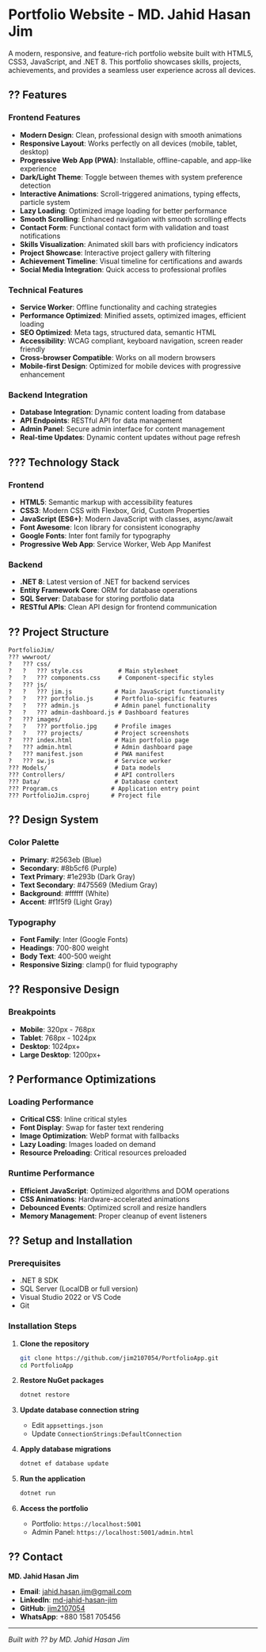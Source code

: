 # Portfolio Website - MD. Jahid Hasan Jim

A modern, responsive, and feature-rich portfolio website built with HTML5, CSS3, JavaScript, and .NET 8. This portfolio showcases skills, projects, achievements, and provides a seamless user experience across all devices.

## ?? Features

### Frontend Features
- **Modern Design**: Clean, professional design with smooth animations
- **Responsive Layout**: Works perfectly on all devices (mobile, tablet, desktop)
- **Progressive Web App (PWA)**: Installable, offline-capable, and app-like experience
- **Dark/Light Theme**: Toggle between themes with system preference detection
- **Interactive Animations**: Scroll-triggered animations, typing effects, particle system
- **Lazy Loading**: Optimized image loading for better performance
- **Smooth Scrolling**: Enhanced navigation with smooth scrolling effects
- **Contact Form**: Functional contact form with validation and toast notifications
- **Skills Visualization**: Animated skill bars with proficiency indicators
- **Project Showcase**: Interactive project gallery with filtering
- **Achievement Timeline**: Visual timeline for certifications and awards
- **Social Media Integration**: Quick access to professional profiles

### Technical Features
- **Service Worker**: Offline functionality and caching strategies
- **Performance Optimized**: Minified assets, optimized images, efficient loading
- **SEO Optimized**: Meta tags, structured data, semantic HTML
- **Accessibility**: WCAG compliant, keyboard navigation, screen reader friendly
- **Cross-browser Compatible**: Works on all modern browsers
- **Mobile-first Design**: Optimized for mobile devices with progressive enhancement

### Backend Integration
- **Database Integration**: Dynamic content loading from database
- **API Endpoints**: RESTful API for data management
- **Admin Panel**: Secure admin interface for content management
- **Real-time Updates**: Dynamic content updates without page refresh

## ??? Technology Stack

### Frontend
- **HTML5**: Semantic markup with accessibility features
- **CSS3**: Modern CSS with Flexbox, Grid, Custom Properties
- **JavaScript (ES6+)**: Modern JavaScript with classes, async/await
- **Font Awesome**: Icon library for consistent iconography
- **Google Fonts**: Inter font family for typography
- **Progressive Web App**: Service Worker, Web App Manifest

### Backend
- **.NET 8**: Latest version of .NET for backend services
- **Entity Framework Core**: ORM for database operations
- **SQL Server**: Database for storing portfolio data
- **RESTful APIs**: Clean API design for frontend communication

## ?? Project Structure

```
PortfolioJim/
??? wwwroot/
?   ??? css/
?   ?   ??? style.css          # Main stylesheet
?   ?   ??? components.css     # Component-specific styles
?   ??? js/
?   ?   ??? jim.js            # Main JavaScript functionality
?   ?   ??? portfolio.js      # Portfolio-specific features
?   ?   ??? admin.js          # Admin panel functionality
?   ?   ??? admin-dashboard.js # Dashboard features
?   ??? images/
?   ?   ??? portfolio.jpg     # Profile images
?   ?   ??? projects/         # Project screenshots
?   ??? index.html            # Main portfolio page
?   ??? admin.html            # Admin dashboard page
?   ??? manifest.json         # PWA manifest
?   ??? sw.js                 # Service worker
??? Models/                   # Data models
??? Controllers/              # API controllers
??? Data/                     # Database context
??? Program.cs               # Application entry point
??? PortfolioJim.csproj      # Project file
```

## ?? Design System

### Color Palette
- **Primary**: #2563eb (Blue)
- **Secondary**: #8b5cf6 (Purple)
- **Text Primary**: #1e293b (Dark Gray)
- **Text Secondary**: #475569 (Medium Gray)
- **Background**: #ffffff (White)
- **Accent**: #f1f5f9 (Light Gray)

### Typography
- **Font Family**: Inter (Google Fonts)
- **Headings**: 700-800 weight
- **Body Text**: 400-500 weight
- **Responsive Sizing**: clamp() for fluid typography

## ?? Responsive Design

### Breakpoints
- **Mobile**: 320px - 768px
- **Tablet**: 768px - 1024px
- **Desktop**: 1024px+
- **Large Desktop**: 1200px+

## ? Performance Optimizations

### Loading Performance
- **Critical CSS**: Inline critical styles
- **Font Display**: Swap for faster text rendering
- **Image Optimization**: WebP format with fallbacks
- **Lazy Loading**: Images loaded on demand
- **Resource Preloading**: Critical resources preloaded

### Runtime Performance
- **Efficient JavaScript**: Optimized algorithms and DOM operations
- **CSS Animations**: Hardware-accelerated animations
- **Debounced Events**: Optimized scroll and resize handlers
- **Memory Management**: Proper cleanup of event listeners

## ?? Setup and Installation

### Prerequisites
- .NET 8 SDK
- SQL Server (LocalDB or full version)
- Visual Studio 2022 or VS Code
- Git

### Installation Steps

1. **Clone the repository**
   ```bash
   git clone https://github.com/jim2107054/PortfolioApp.git
   cd PortfolioApp
   ```

2. **Restore NuGet packages**
   ```bash
   dotnet restore
   ```

3. **Update database connection string**
   - Edit `appsettings.json`
   - Update `ConnectionStrings:DefaultConnection`

4. **Apply database migrations**
   ```bash
   dotnet ef database update
   ```

5. **Run the application**
   ```bash
   dotnet run
   ```

6. **Access the portfolio**
   - Portfolio: `https://localhost:5001`
   - Admin Panel: `https://localhost:5001/admin.html`

## ?? Contact

**MD. Jahid Hasan Jim**
- **Email**: jahid.hasan.jim@gmail.com
- **LinkedIn**: [md-jahid-hasan-jim](https://www.linkedin.com/in/md-jahid-hasan-jim/)
- **GitHub**: [jim2107054](https://github.com/jim2107054)
- **WhatsApp**: +880 1581 705456

---

*Built with ?? by MD. Jahid Hasan Jim*
